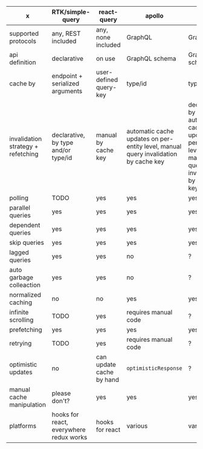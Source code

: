 | x                                  | RTK/simple-query                        | react-query              | apollo                                                                              | urql                                                                                                        |
| ---------------------------------- | --------------------------------------- | ------------------------ | ----------------------------------------------------------------------------------- | ----------------------------------------------------------------------------------------------------------- |
| supported protocols                | any, REST included                      | any, none included       | GraphQL                                                                             | GraphQL                                                                                                     |
| api definition                     | declarative                             | on use                   | GraphQL schema                                                                      | GraphQL schema                                                                                              |
| cache by                           | endpoint + serialized arguments         | user-defined query-key   | type/id                                                                             | type/id?                                                                                                    |
| invalidation strategy + refetching | declarative, by type and/or type/id     | manual by cache key      | automatic cache updates on per-entity level, manual query invalidation by cache key | declarative, by type OR automatic cache updates on per-entity level, manual query invalidation by cache key |
| polling                            | TODO                                    | yes                      | yes                                                                                 | yes                                                                                                         |
| parallel queries                   | yes                                     | yes                      | yes                                                                                 | yes                                                                                                         |
| dependent queries                  | yes                                     | yes                      | yes                                                                                 | yes                                                                                                         |
| skip queries                       | yes                                     | yes                      | yes                                                                                 | yes                                                                                                         |
| lagged queries                     | yes                                     | yes                      | no                                                                                  | ?                                                                                                           |
| auto garbage colleaction           | yes                                     | yes                      | no                                                                                  | ?                                                                                                           |
| normalized caching                 | no                                      | no                       | yes                                                                                 | yes                                                                                                         |
| infinite scrolling                 | TODO                                    | yes                      | requires manual code                                                                | ?                                                                                                           |
| prefetching                        | yes                                     | yes                      | yes                                                                                 | yes?                                                                                                        |
| retrying                           | TODO                                    | yes                      | requires manual code                                                                | ?                                                                                                           |
| optimistic updates                 | no                                      | can update cache by hand | `optimisticResponse`                                                                | ?                                                                                                           |
| manual cache manipulation          | please don't?                           | yes                      | yes                                                                                 | yes                                                                                                         |
| platforms                          | hooks for react, everywhere redux works | hooks for react          | various                                                                             | various                                                                                                     |
